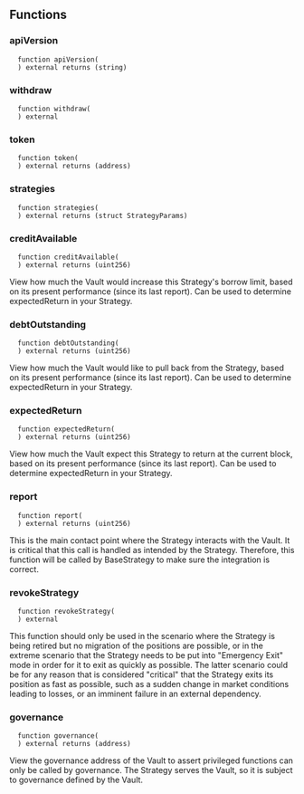 



## Functions
### apiVersion
```solidity
  function apiVersion(
  ) external returns (string)
```




### withdraw
```solidity
  function withdraw(
  ) external
```




### token
```solidity
  function token(
  ) external returns (address)
```




### strategies
```solidity
  function strategies(
  ) external returns (struct StrategyParams)
```




### creditAvailable
```solidity
  function creditAvailable(
  ) external returns (uint256)
```
View how much the Vault would increase this Strategy's borrow limit,
based on its present performance (since its last report). Can be used to
determine expectedReturn in your Strategy.



### debtOutstanding
```solidity
  function debtOutstanding(
  ) external returns (uint256)
```
View how much the Vault would like to pull back from the Strategy,
based on its present performance (since its last report). Can be used to
determine expectedReturn in your Strategy.



### expectedReturn
```solidity
  function expectedReturn(
  ) external returns (uint256)
```
View how much the Vault expect this Strategy to return at the current
block, based on its present performance (since its last report). Can be
used to determine expectedReturn in your Strategy.



### report
```solidity
  function report(
  ) external returns (uint256)
```
This is the main contact point where the Strategy interacts with the
Vault. It is critical that this call is handled as intended by the
Strategy. Therefore, this function will be called by BaseStrategy to
make sure the integration is correct.



### revokeStrategy
```solidity
  function revokeStrategy(
  ) external
```
This function should only be used in the scenario where the Strategy is
being retired but no migration of the positions are possible, or in the
extreme scenario that the Strategy needs to be put into "Emergency Exit"
mode in order for it to exit as quickly as possible. The latter scenario
could be for any reason that is considered "critical" that the Strategy
exits its position as fast as possible, such as a sudden change in
market conditions leading to losses, or an imminent failure in an
external dependency.



### governance
```solidity
  function governance(
  ) external returns (address)
```
View the governance address of the Vault to assert privileged functions
can only be called by governance. The Strategy serves the Vault, so it
is subject to governance defined by the Vault.



